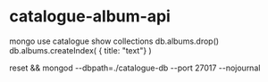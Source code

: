 # catalogue-album-api

mongo
use catalogue
show collections
db.albums.drop()
db.albums.createIndex( { title: "text"} )

reset && mongod --dbpath=./catalogue-db --port 27017 --nojournal

